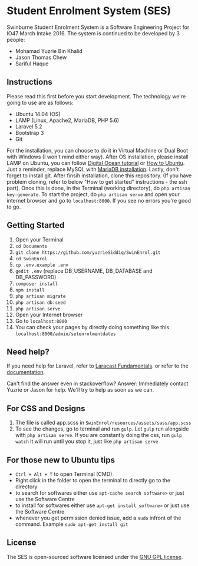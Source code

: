 # Student Enrolment System (SES)

Swinburne Student Enrolment System is a Software Engineering Project for IO47 March Intake 2016. The system is continued to be developed by 3 people:
- Mohamad Yuzrie Bin Khalid
- Jason Thomas Chew
- Sariful Haque

## Instructions

Please read this first before you start development. The technology we're going to use are as follows:
- Ubuntu 14.04 (OS)
- LAMP (Linux, Apache2, MariaDB, PHP 5.6)
- Laravel 5.2
- Bootstrap 3
- Git

For the installation, you can choose to do it in Virtual Machine or Dual Boot with Windows (I won't mind either way). After OS installation, please install LAMP on Ubuntu, you can follow [Digital Ocean tutorial](https://www.digitalocean.com/community/tutorials/how-to-install-linux-apache-mysql-php-lamp-stack-on-ubuntu) or [How to Ubuntu](http://howtoubuntu.org/how-to-install-lamp-on-ubuntu). Just a reminder, replace MySQL with [MariaDB installation](http://www.2daygeek.com/install-upgrade-mariadb-10-on-ubuntu-debian-mint/#). Lastly, don't forget to install git. After finsih installation, clone this repository. (If you have problem cloning, refer to below "How to get started" instructions - the ssh part). Once this is done, in the Terminal (working directory), do `php artisan key:generate`. To start the project, do `php artisan serve` and open your internet browser and go to `localhost:8000`. If you see no errors you're good to go.

## Getting Started

1. Open your Terminal
2. `cd Documents`
3. `git clone https://github.com/yuzrieSiddiq/SwinEnrol.git`
4. `cd SwinEnrol`
5. `cp .env.example .env`
6. `gedit .env` (replace DB_USERNAME, DB_DATABASE and DB_PASSWORD)
7. `composer install`
8. `npm install`
9. `php artisan migrate`
10. `php artisan db:seed`
11. `php artisan serve`
12. Open your Internet browser
13. Go to `localhost:8000`
14. You can check your pages by directly doing something like this `localhost:8000/admin/setenrolmentdates`

## Need help?

If you need help for Laravel, refer to [Laracast Fundamentals](https://laracasts.com/series/laravel-5-fundamentals). or refer to the [documentation](http://laravel.com/docs).

Can't find the answer even in stackoverflow?
Answer: Immediately contact Yuzrie or Jason for help. We'll try to help as soon as we can.

## For CSS and Designs
1. The file is called app.scss in `SwinEnrol/resources/assets/sass/app.scss`
2. To see the changes, go to terminal and run `gulp`. Let `gulp` run alongside with `php artisan serve`. If you are constantly doing the css, run `gulp watch` it will run until you stop it, just like `php artisan serve`

## For those new to Ubuntu tips

- `Ctrl + Alt + T` to open Terminal (CMD)
- Right click in the folder to open the terminal to directly go to the directory
- to search for softwares either use `apt-cache search software>` or just use the Software Centre
- to install for softwares either use `apt-get install software>` or just use the Software Centre
- whenever you get permission denied issue, add a `sudo` infront of the command. Example `sudo apt-get install git`

## License

The SES is open-sourced software licensed under the [GNU GPL license](https://opensource.org/licenses/GPL-3.0).
